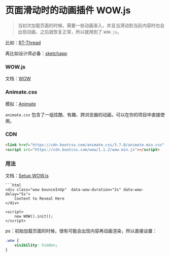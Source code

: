 # 页面滑动时的动画插件 WOW.js

> 当初次加载页面的时候，需要一些动画渐入，并且当滑动到当前内容时也会出现动画，之后就恢复正常，所以就用到了 `WOW.js`。

比如：[RT-Thread](https://www.rt-thread.org/)

再比如设计师必备：[sketchapp](https://www.sketchapp.com/)

### WOW.js
文档：[WOW](https://www.delac.io/wow/index.html)

### Animate.css
模拟：[Animate](https://daneden.github.io/animate.css/)

`animate.css` 包含了一组炫酷、有趣、跨浏览器的动画，可以在你的项目中直接使用。

### CDN

```html
<link href="https://cdn.bootcss.com/animate.css/3.7.0/animate.min.css" rel="stylesheet">
<script src="https://cdn.bootcss.com/wow/1.1.2/wow.min.js"></script>
```

### 用法
文档：[Setup WOW.js](https://www.delac.io/wow/docs.html)

```
```html
<div class="wow bounceInUp"  data-wow-duration="2s" data-wow-delay="5s">
    Content to Reveal Here
</div>

<script>
    new WOW().init();
</script>
```
ps：初始加载页面的时候，很有可能会出现内容再动画渲染，所以直接设置：
```css
.wow {
    visibility: hidden;
}